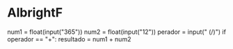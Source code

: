 # AlbrightF
num1 = float(input("365"))
num2 = float(input("12"))
perador = input(" (/)")
if operador == "+":
    resultado = num1 + num2
